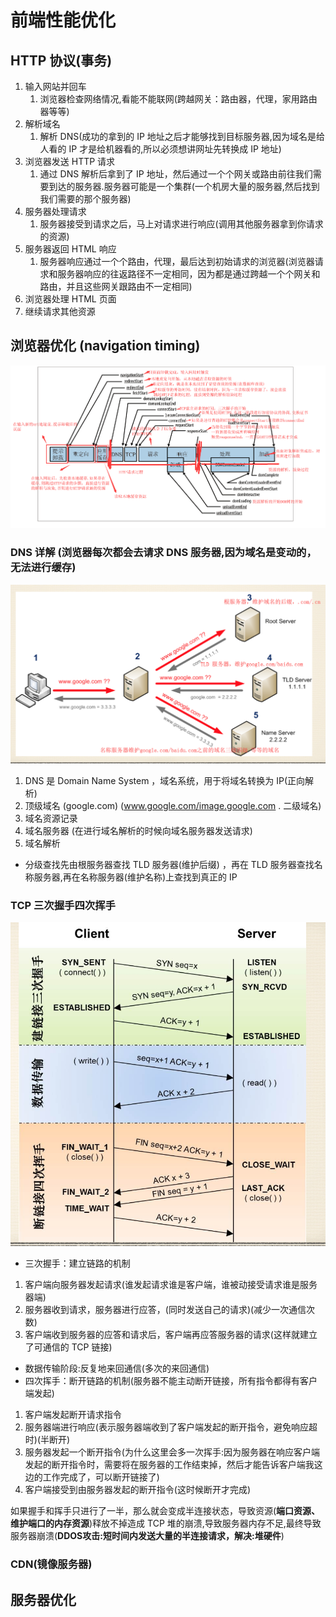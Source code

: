 # 前端性能优化

## HTTP 协议(事务)

1. 输入网站并回车
   1. 浏览器检查网络情况,看能不能联网(跨越网关：路由器，代理，家用路由器等等)
2. 解析域名
   1. 解析 DNS(成功的拿到的 IP 地址之后才能够找到目标服务器,因为域名是给人看的 IP 才是给机器看的,所以必须想讲网址先转换成 IP 地址)
3. 浏览器发送 HTTP 请求
   1. 通过 DNS 解析后拿到了 IP 地址，然后通过一个个网关或路由前往我们需要到达的服务器.服务器可能是一个集群(一个机房大量的服务器,然后找到我们需要的那个服务器)
4. 服务器处理请求
   1. 服务器接受到请求之后，马上对请求进行响应(调用其他服务器拿到你请求的资源)
5. 服务器返回 HTML 响应
   1. 服务器响应通过一个个路由，代理，最后达到初始请求的浏览器(浏览器请求和服务器响应的往返路径不一定相同，因为都是通过跨越一个个网关和路由，并且这些网关跟路由不一定相同)
6. 浏览器处理 HTML 页面
7. 继续请求其他资源

## 浏览器优化 (navigation timing)

![navigation Timing](../images/navigationTiming.png)

### DNS 详解 (浏览器每次都会去请求 DNS 服务器,因为域名是变动的，无法进行缓存)

![DNS解析过程](../images/DNS解析过程.png)

1. DNS 是 Domain Name System ，域名系统，用于将域名转换为 IP(正向解析)
2. 顶级域名 (google.com) (www.google.com/image.google.com . 二级域名)
3. 域名资源记录
4. 域名服务器 (在进行域名解析的时候向域名服务器发送请求)
5. 域名解析

- 分级查找先由根服务器查找 TLD 服务器(维护后缀) ，再在 TLD 服务器查找名称服务器,再在名称服务器(维护名称)上查找到真正的 IP

### TCP 三次握手四次挥手

![TCP三次握手四次挥手](../images/TCP三次握手四次挥手.png)

- 三次握手：建立链路的机制

1.  客户端向服务器发起请求(谁发起请求谁是客户端，谁被动接受请求谁是服务器端)
2.  服务器收到请求，服务器进行应答，(同时发送自己的请求)(减少一次通信次数)
3.  客户端收到服务器的应答和请求后，客户端再应答服务器的请求(这样就建立了可通信的 TCP 链接)

- 数据传输阶段:反复地来回通信(多次的来回通信)
- 四次挥手：断开链路的机制(服务器不能主动断开链接，所有指令都得有客户端发起)

1.  客户端发起断开请求指令
2.  服务器端进行响应(表示服务器端收到了客户端发起的断开指令，避免响应超时)(半断开)
3.  服务器发起一个断开指令(为什么这里会多一次挥手:因为服务器在响应客户端发起的断开指令时，需要将在服务器的工作结束掉，然后才能告诉客户端我这边的工作完成了，可以断开链接了)
4.  客户端接受到由服务器发起的断开指令(这时候断开才完成)

如果握手和挥手只进行了一半，那么就会变成半连接状态，导致资源(**端口资源、维护端口的内存资源**)释放不掉造成 TCP 堆的崩溃,导致服务器内存不足,最终导致服务器崩溃(**DDOS攻击:短时间内发送大量的半连接请求，解决:堆硬件**)

### CDN(镜像服务器)

## 服务器优化
